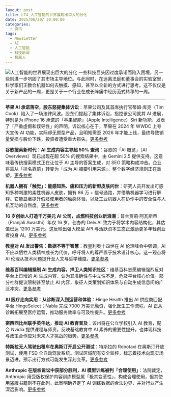 ```yaml
---
layout: post
title: L74_人工智能的世界展现出巨大的分化
date: 2025/06/20/ 20:00:00
categories:
  - 资讯
tags:
  - NewsLetter
  - AI
  - 人工智能
  - 科技新闻
  - 机器人
---
```

![人工智能的世界展现出巨大的分化](https://pics.naaln.com/2025-06-29-e84fade3f1aa4c218f9dc1308e656d4d.png-basicBlog)
一些科技巨头因过度承诺而陷入困境，另一些则进一步巩固了其市场主导地位。与此同时，在远离法庭和董事会的实验室里，科学家们正教会机器如何去触摸、感知，甚至以全新的方式进行思考。这不仅仅是关于新产品的一周，更是关于一个行业在成长阵痛中经历范式转移的一周。

---

**苹果 AI 承诺落空，股东怒提集体诉讼**：苹果公司及其首席执行官蒂姆·库克（Tim Cook）陷入了一场法律风波。股东们提起了集体诉讼，指控该公司就其 AI 进展，特别是为 iPhone 16 承诺的「苹果智能」（Apple Intelligence）Siri 新功能，发表了「严重虚假和误导性」的声明。诉讼核心在于，苹果在 2024 年 WWDC 上夸大宣传 AI 功能，实际却无原型产品，且明知需至 2026 年才能上线，最终导致销量受损与股价下跌，投资者遭受重大损失。[更多参考](https://www.crescendo.ai/news/latest-ai-news-and-updates)

**谷歌搜索新时代：AI 生成内容主导超 50% 查询**：谷歌的「AI 概览」（AI Overviews）现已出现在超 50% 的搜索结果中，由 Gemini 2.5 提供支持。这意味着传统搜索模式正在让位于 AI 主导的答案生成，对 SEO 策略构成冲击。企业将需从「排名靠前」转变为「成为 AI 摘要引用来源」，整个数字经济规则正在重塑。[更多参考](https://xponent21.com/insights/googles-ai-overviews-surpass-50-of-queries-doubling-since-august-2024/)

**机器人拥有「触觉」：能感知热、痛和压力的新型皮肤问世**：研究人员开发出可感知多种刺激的柔性机器人皮肤，拥有 86 万 + 信号通路，并借助机器学习进行解释。它能显著提升假肢使用者的触感体验，以及工业机器人在协作中的安全性与人机互动的自然度。[更多参考](https://www.sciencedaily.com/news/computers_math/artificial_intelligence/)

**16 岁创始人打造千万美元 AI 公司，点燃科技创业新浪潮**：普兰贾莉·阿瓦斯蒂（Pranjali Awasthi）年仅 16 岁，创办的 Delv.AI 致力于将学术内容结构化，其估值已达 1200 万美元。这反映出强大模型 API 与活跃资本生态正激励更多年轻创业者投身 AI。[更多参考](https://www.crescendo.ai/news/latest-ai-news-and-updates)

**教皇对 AI 发出警告：数据不等于智慧**：教皇利奥十四世在 AI 伦理峰会中强调，AI 不应以牺牲人类精神成长为代价，呼吁将人的尊严置于技术设计核心。这一观点将 AI 伦理从技术问题提升至人文与哲学维度。[更多参考](https://www.crescendo.ai/news/latest-ai-news-and-updates)

**维基百科编辑抵制 AI 生成内容，捍卫人类知识社区**：维基百科志愿编辑强烈反对平台上日增的 AI 生成内容，认为其准确性与中立性不足，危及平台核心价值。部分社群提议限制甚至禁止 AI 内容，象征人类策划知识体系与自动生成信息间的广泛冲突。[更多参考](https://www.crescendo.ai/news/latest-ai-news-and-updates)

**AI 医疗走向实用：从诊断深入到运营和体验**：Hinge Health 推出 AI 供应商匹配平台 HingeSelect；Nabla 完成 7000 万美元融资，强化医生工作流程。AI 正从诊断拓展至医疗运营，推动服务效率与可及性提升。[更多参考](https://www.healthcare-brew.com/stories/2025/06/24/ai-411-june-2025)

**密西西比州联手英伟达，推动 AI 教育普及**：该州将在公立学校引入 AI 教育，配合 Nvidia 提供课程与师资，反映基础教育中 AI 素养的重要性提升，也体现科技与政策合作应对未来人才挑战的趋势。[更多参考](https://www.crescendo.ai/news/latest-ai-news-and-updates)

**特斯拉无人驾驶出租车在奥斯汀开启公开测试**：特斯拉的 Robotaxi 在奥斯汀开放测试，使用 FSD 全自动驾驶系统。测试区域配有安全监控，标志着技术向现实场景迈进，预示出行方式可能发生深刻变革。[更多参考](https://medium.com/@queenadaily/ai-weekly-june-21-27-2025-12-must-know-ai-news-alerts-this-week-1fad6075f4e1)

**Anthropic 在版权诉讼中获部分胜利，AI 模型训练被判「合理使用」**：法院裁定，Anthropic 用受版权保护内容训练模型属「极其变革性」，构成合理使用，但其使用盗版书籍则不在此列。此案明确界定了 AI 训练数据的合法边界，并对行业产生深远影响。[更多参考](https://www.goodwinlaw.com/en/insights/publications/2025/06/alerts-practices-aiml-district-court-issues-ai-fair-use-decision)

